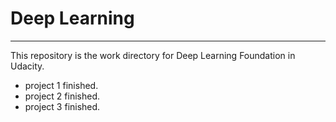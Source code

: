 # Deep Learning
***
This repository is the work directory for Deep Learning Foundation in Udacity.
+ project 1 finished.
+ project 2 finished. 
+ project 3 finished. 
